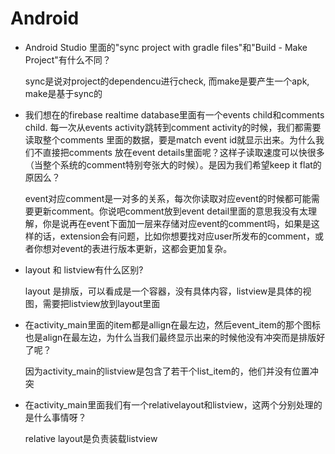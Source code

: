 # Android
- Android Studio 里面的"sync project with gradle files"和"Build - Make Project"有什么不同？

    sync是说对project的dependencu进行check, 而make是要产生一个apk, make是基于sync的

- 我们想在的firebase realtime database里面有一个events child和comments child. 每一次从events activity跳转到comment activity的时候，我们都需要读取整个comments 里面的数据，要是match event id就显示出来。为什么我们不直接把comments 放在event details里面呢？这样子读取速度可以快很多（当整个系统的comment特别夸张大的时候）。是因为我们希望keep it flat的原因么？

    event对应comment是一对多的关系，每次你读取对应event的时候都可能需要更新comment。你说吧comment放到event detail里面的意思我没有太理解，你是说再在event下面加一层来存储对应event的comment吗，如果是这样的话，extension会有问题，比如你想要找对应user所发布的comment，或者你想对event的表进行版本更新，这都会更加复杂。

- layout 和 listview有什么区别?

    layout 是排版，可以看成是一个容器，没有具体内容，listview是具体的视图，需要把listview放到layout里面

- 在activity_main里面的item都是allign在最左边，然后event_item的那个图标也是align在最左边，为什么当我们最终显示出来的时候他没有冲突而是排版好了呢？

    因为activity_main的listview是包含了若干个list_item的，他们并没有位置冲突

- 在activity_main里面我们有一个relativelayout和listview，这两个分别处理的是什么事情呀？

    relative layout是负责装载listview

